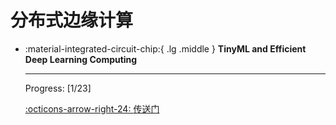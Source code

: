 # __分布式边缘计算__

<div class="grid cards" markdown>

-   :material-integrated-circuit-chip:{ .lg .middle } __TinyML and Efficient Deep Learning Computing__

    ---

    Progress: [1/23]

    [:octicons-arrow-right-24: <a href="https://hanlab.mit.edu/courses/2024-fall-65940/" target="_blank"> 传送门 </a>](#)

</div>


